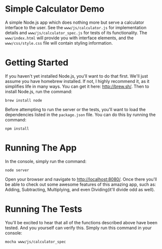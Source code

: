 # Simple Calculator Demo

A simple Node.js app which does nothing more but serve a calculator interface to the user. See the `www/js/calculator.js` for implementation details and `www/js/calculator_spec.js` for tests of its functionality. The `www/index.html` will provide you with interface elements, and the `www/css/style.css` file will contain styling information.

# Getting Started

If you haven't yet installed Node.js, you'll want to do that first. We'll just assume you have homebrew installed. If not, I highly recommend it, as it simplifies life in many ways. You can get it here: <http://brew.sh/>. Then to install Node.js, run the command:

  `brew install node`

Before attempting to run the server or the tests, you'll want to load the dependencies listed in the `package.json` file. You can do this by running the command:

  `npm install`

# Running The App

In the console, simply run the command:

  `node server`

Open your browser and navigate to <http://localhost:8080/>. Once there you'll be able to check out some awesome features of this amazing app, such as: Adding, Subtracting, Multiplying, and even Dividing(it'll divide odd as well).

# Running The Tests

You'll be excited to hear that all of the functions described above have been tested. And you yourself can verify this. Simply run this command in your console:

  `mocha www/js/calculator_spec`
